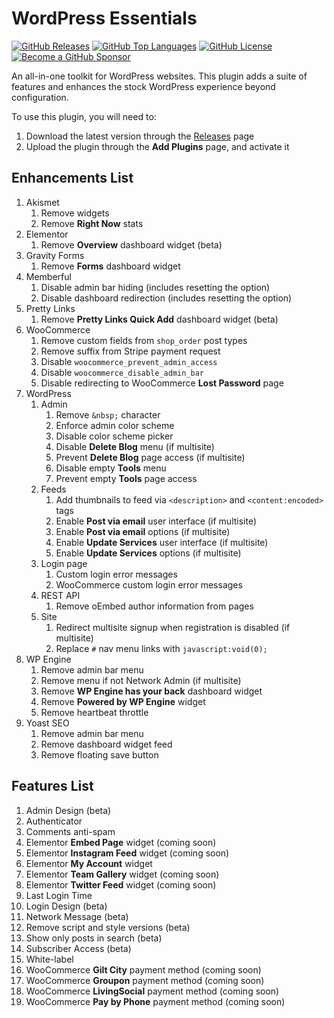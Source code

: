 WordPress Essentials
=====================

[![GitHub Releases](https://img.shields.io/github/v/release/mrjackyliang/wordpress-essentials?style=flat-square&color=blue&sort=semver)](https://github.com/mrjackyliang/wordpress-essentials/releases)
[![GitHub Top Languages](https://img.shields.io/github/languages/top/mrjackyliang/wordpress-essentials?style=flat-square&color=success)](https://github.com/mrjackyliang/wordpress-essentials)
[![GitHub License](https://img.shields.io/github/license/mrjackyliang/wordpress-essentials?style=flat-square&color=yellow)](https://github.com/mrjackyliang/wordpress-essentials/blob/master/LICENSE)
[![Become a GitHub Sponsor](https://img.shields.io/badge/sponsor-github-black?style=flat-square&color=orange)](https://github.com/sponsors/mrjackyliang)

An all-in-one toolkit for WordPress websites. This plugin adds a suite of features and enhances the stock WordPress experience beyond configuration.

To use this plugin, you will need to:
1. Download the latest version through the [Releases](https://github.com/mrjackyliang/wordpress-essentials/releases/latest) page
2. Upload the plugin through the **Add Plugins** page, and activate it

## Enhancements List
1. Akismet
   1. Remove widgets
   2. Remove **Right Now** stats
2. Elementor
   1. Remove **Overview** dashboard widget (beta)
3. Gravity Forms
   1. Remove **Forms** dashboard widget
4. Memberful
   1. Disable admin bar hiding (includes resetting the option)
   2. Disable dashboard redirection (includes resetting the option)
5. Pretty Links
   1. Remove **Pretty Links Quick Add** dashboard widget (beta)
6. WooCommerce
   1. Remove custom fields from `shop_order` post types
   2. Remove suffix from Stripe payment request
   3. Disable `woocommerce_prevent_admin_access`
   4. Disable `woocommerce_disable_admin_bar`
   5. Disable redirecting to WooCommerce **Lost Password** page
7. WordPress
   1. Admin
      1. Remove `&nbsp;` character
      2. Enforce admin color scheme
      3. Disable color scheme picker
      4. Disable **Delete Blog** menu (if multisite)
      5. Prevent **Delete Blog** page access (if multisite)
      6. Disable empty **Tools** menu
      7. Prevent empty **Tools** page access
   2. Feeds
      1. Add thumbnails to feed via `<description>` and `<content:encoded>` tags
      2. Enable **Post via email** user interface (if multisite)
      3. Enable **Post via email** options (if multisite)
      4. Enable **Update Services** user interface (if multisite)
      5. Enable **Update Services** options (if multisite)
   3. Login page
      1. Custom login error messages
      2. WooCommerce custom login error messages
   4. REST API
      1. Remove oEmbed author information from pages
   5. Site
      1. Redirect multisite signup when registration is disabled (if multisite)
      2. Replace `#` nav menu links with `javascript:void(0);`
8. WP Engine
   1. Remove admin bar menu
   2. Remove menu if not Network Admin (if multisite)
   3. Remove **WP Engine has your back** dashboard widget
   4. Remove **Powered by WP Engine** widget
   5. Remove heartbeat throttle
9. Yoast SEO
   1. Remove admin bar menu
   2. Remove dashboard widget feed
   3. Remove floating save button

## Features List
1. Admin Design (beta)
2. Authenticator
3. Comments anti-spam
4. Elementor **Embed Page** widget (coming soon)
5. Elementor **Instagram Feed** widget (coming soon)
6. Elementor **My Account** widget
7. Elementor **Team Gallery** widget (coming soon)
8. Elementor **Twitter Feed** widget (coming soon)
9. Last Login Time
10. Login Design (beta)
11. Network Message (beta)
12. Remove script and style versions (beta)
13. Show only posts in search (beta)
14. Subscriber Access (beta)
15. White-label
16. WooCommerce **Gilt City** payment method (coming soon)
17. WooCommerce **Groupon** payment method (coming soon)
18. WooCommerce **LivingSocial** payment method (coming soon)
19. WooCommerce **Pay by Phone** payment method (coming soon)